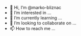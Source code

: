 - 👋 Hi, I’m @marko-bliznac
- 👀 I’m interested in ...
- 🌱 I’m currently learning ...
- 💞️ I’m looking to collaborate on ...
- 📫 How to reach me ...

<!---
marko-bliznac/marko-bliznac is a ✨ special ✨ repository because its `README.md` (this file) appears on your GitHub profile.
You can click the Preview link to take a look at your changes.
--->
